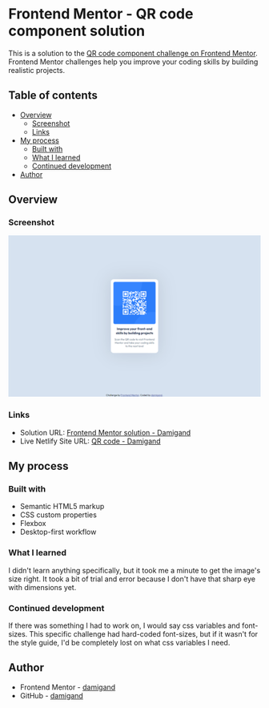 # Frontend Mentor - QR code component solution

This is a solution to the
[QR code component challenge on Frontend Mentor](https://www.frontendmentor.io/challenges/qr-code-component-iux_sIO_H). Frontend Mentor
challenges help you improve your coding skills by building realistic projects.

## Table of contents

-   [Overview](#overview)
    -   [Screenshot](#screenshot)
    -   [Links](#links)
-   [My process](#my-process)
    -   [Built with](#built-with)
    -   [What I learned](#what-i-learned)
    -   [Continued development](#continued-development)
-   [Author](#author)

## Overview

### Screenshot

![](./screenshot.png)

### Links

-   Solution URL: [Frontend Mentor solution - Damigand](https://www.frontendmentor.io/solutions/qr-code-component-solution-0X9H_kIi8a)
-   Live Netlify Site URL: [QR code - Damigand](https://qrcode-damigand.netlify.app/)

## My process

### Built with

-   Semantic HTML5 markup
-   CSS custom properties
-   Flexbox
-   Desktop-first workflow

### What I learned

I didn't learn anything specifically, but it took me a minute to get the image's size right. It took a bit of trial and error because I
don't have that sharp eye with dimensions yet.

### Continued development

If there was something I had to work on, I would say css variables and font-sizes. This specific challenge had hard-coded font-sizes, but if
it wasn't for the style guide, I'd be completely lost on what css variables I need.

## Author

-   Frontend Mentor - [damigand](https://www.frontendmentor.io/profile/damigand)
-   GitHub - [damigand](https://www.github.com/damigand)
